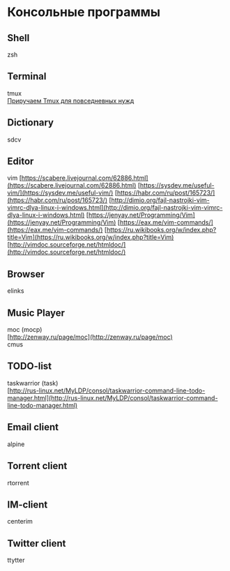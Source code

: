 # Консольные программы

## Shell
zsh

## Terminal
tmux  
[Приручаем Tmux для повседневных нужд](https://habr.com/ru/post/165437/)

## Dictionary
sdcv

## Editor 
vim
[https://scabere.livejournal.com/62886.html](https://scabere.livejournal.com/62886.html)
[https://sysdev.me/useful-vim/](https://sysdev.me/useful-vim/)
[https://habr.com/ru/post/165723/](https://habr.com/ru/post/165723/)
[http://dimio.org/fajl-nastrojki-vim-vimrc-dlya-linux-i-windows.html](http://dimio.org/fajl-nastrojki-vim-vimrc-dlya-linux-i-windows.html)
[https://jenyay.net/Programming/Vim](https://jenyay.net/Programming/Vim)
[https://eax.me/vim-commands/](https://eax.me/vim-commands/)
[https://ru.wikibooks.org/w/index.php?title=Vim](https://ru.wikibooks.org/w/index.php?title=Vim)
[http://vimdoc.sourceforge.net/htmldoc/](http://vimdoc.sourceforge.net/htmldoc/)

## Browser
elinks

## Music Player
moc (mocp)  
[http://zenway.ru/page/moc](http://zenway.ru/page/moc)  
cmus

## TODO-list
taskwarrior (task)  
[http://rus-linux.net/MyLDP/consol/taskwarrior-command-line-todo-manager.html](http://rus-linux.net/MyLDP/consol/taskwarrior-command-line-todo-manager.html)

## Email client
alpine

## Torrent client
rtorrent

## IM-client
centerim

## Twitter client
ttytter
